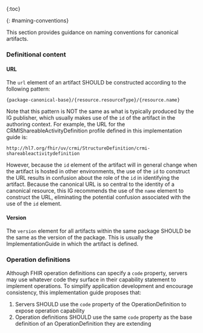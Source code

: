 {:toc}

{: #naming-conventions}

This section provides guidance on naming conventions for canonical artifacts.

### Definitional content

#### URL

The `url` element of an artifact SHOULD be constructed according to the following pattern:

```
{package-canonical-base}/{resource.resourceType}/{resource.name}
```

Note that this pattern is NOT the same as what is typically produced by the IG publisher, which usually makes use of the `id` of the artifact in the authoring context. For example, the URL for the CRMIShareableActivityDefinition profile defined in this implementation guide is:

```
http://hl7.org/fhir/uv/crmi/StructureDefinition/crmi-shareableactivitydefinition
```

However, because the `id` element of the artifact will in general change when the artifact is hosted in other environments, the use of the `id` to construct the URL results in confusion about the role of the `id` in identifying the artifact. Because the canonical URL is so central to the identity of a canonical resource, this IG recommends the use of the `name` element to construct the URL, eliminating the potential confusion associated with the use of the `id` element.

#### Version

The `version` element for all artifacts within the same package SHOULD be the same as the version of the package. This is usually the ImplementationGuide in which the artifact is defined.

### Operation definitions

Although FHIR operation definitions can specify a `code` property, servers may use whatever code they surface in their capability statement to implement operations. To simplify application development and encourage consistency, this implementation guide proposes that:

1. Servers SHOULD use the `code` property of the OperationDefinition to expose operation capability
2. Operation definitions SHOULD use the same `code` property as the base definition of an OperationDefinition they are extending

